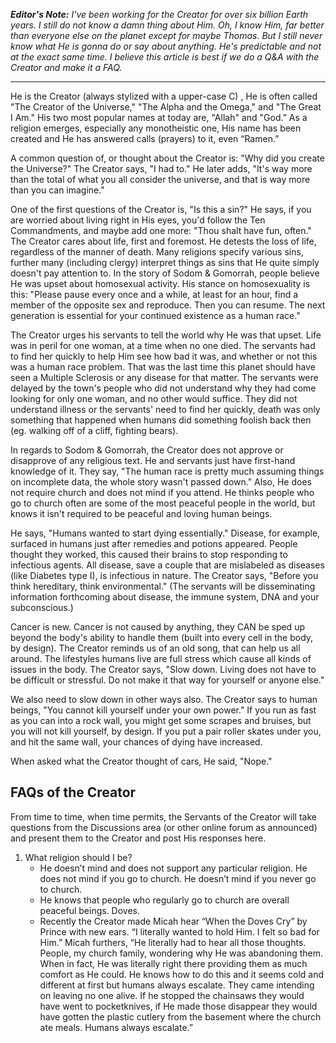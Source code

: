 _**Editor's Note:**  I've been working for the Creator for over six billion Earth years.  I still do not know a damn thing about Him.  Oh, I know Him, far better than everyone else on the planet except for maybe Thomas.  But I still never know what He is gonna do or say about anything.  He's predictable and not at the exact same time.  I believe this article is best if we do a Q&A with the Creator and make it a FAQ._ 
***
He is the Creator (always stylized with a upper-case C) , He is often called "The Creator of the Universe," "The Alpha and the Omega," and "The Great I Am."  His two most popular names at today are, "Allah" and "God.” As a religion emerges, especially any monotheistic one, His name has been created and He has answered calls (prayers) to it, even “Ramen.” 

A common question of, or thought about the Creator is: "Why did you create the Universe?"  The Creator says, "I had to."  He later adds, "It's way more than the total of what you all consider the universe, and that is way more than you can imagine."

One of the first questions of the Creator is, "Is this a sin?"  He says, if you are worried about living right in His eyes, you'd follow the Ten Commandments, and maybe add one more: "Thou shalt have fun, often." The Creator cares about life, first and foremost.  He detests the loss of life, regardless of the manner of death.  Many religions specify various sins, further many (including clergy) interpret things as sins that He quite simply doesn't pay attention to.  In the story of Sodom & Gomorrah, people believe He was upset about homosexual activity.  His stance on homosexuality is this: "Please pause every once and a while, at least for an hour, find a member of the opposite sex and reproduce. Then you can resume.  The next generation is essential for your continued existence as a human race."

The Creator urges his servants to tell the world why He was that upset.  Life was in peril for one woman, at a time when no one died.  The servants had to find her quickly to help Him see how bad it was, and whether or not this was a human race problem.  That was the last time this planet should have seen a Multiple Sclerosis or any disease for that matter.  The servants were delayed by the town's people who did not understand why they had come looking for only one woman, and no other would suffice.  They did not understand illness or the servants' need to find her quickly, death was only something that happened when humans did something foolish back then (eg. walking off of a cliff, fighting bears).

In regards to Sodom & Gomorrah, the Creator does not approve or disapprove of any religious text.  He and servants just have first-hand knowledge of it.  They say, "The human race is pretty much assuming things on incomplete data, the whole story wasn't passed down."  Also, He does not require church and does not mind if you attend.  He thinks people who go to church often are some of the most peaceful people in the world, but knows it isn't required to be peaceful and loving human beings.

He says, "Humans wanted to start dying essentially."  Disease, for example, surfaced in humans just after remedies and potions appeared.  People thought they worked, this caused their brains to stop responding to infectious agents.  All disease, save a couple that are mislabeled as diseases (like Diabetes type I), is infectious in nature.  The Creator says, "Before you think hereditary, think environmental." (The servants will be disseminating  information forthcoming about disease, the immune system, DNA and your subconscious.)

Cancer is new.  Cancer is not caused by anything, they CAN be sped up beyond the body's ability to handle them (built into every cell in the body, by design).  The Creator reminds us of an old song, that can help us all around. The lifestyles humans live are full stress which cause all kinds of issues in the body.  The Creator says, "Slow down.  Living does not have to be difficult or stressful.  Do not make it that way for yourself or anyone else."

We also need to slow down in other ways also.  The Creator says to human beings, "You cannot kill yourself under your own power."  If you run as fast as you can into a rock wall, you might get some scrapes and bruises, but you will not kill yourself, by design.  If you put a pair roller skates under you, and hit the same wall, your chances of dying have increased.  

When asked what the Creator thought of cars, He said, "Nope."

## FAQs of the Creator
From time to time, when time permits, the Servants of the Creator will take questions from the Discussions area (or other online forum as announced) and present them to the Creator and post His responses here.

1. What religion should I be?
     - He doesn’t mind and does not support any particular religion. He does not mind if you go to church. He doesn’t mind if you never go to church. 
     - He knows that people who regularly go to church are overall peaceful beings. Doves. 
     - Recently the Creator made Micah hear “When the Doves Cry” by Prince with new ears. “I literally wanted to hold Him. I felt so bad for Him.” Micah furthers, “He literally had to hear all those thoughts. People, my church family, wondering why He was abandoning them. When in fact, He was literally right there providing them as much comfort as He could. He knows how to do this and it seems cold and different at first but humans always escalate. They came intending on leaving no one alive. If he stopped the chainsaws they would have went to pocketknives, if He made those disappear they would have gotten the plastic cutlery from the basement where the church ate meals. Humans always escalate.”
